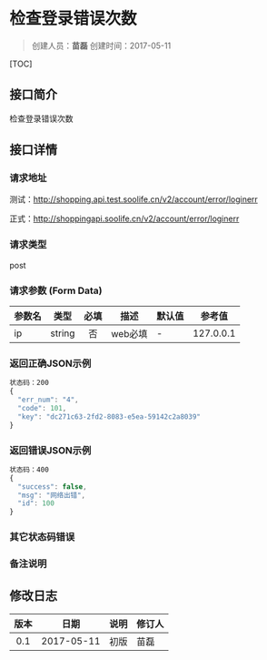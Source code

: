 # 检查登录错误次数
>创建人员：**苗磊**
>创建时间：2017-05-11

[TOC]

## 接口简介
检查登录错误次数

## 接口详情

### 请求地址
测试：http://shopping.api.test.soolife.cn/v2/account/error/loginerr

正式：http://shoppingapi.soolife.cn/v2/account/error/loginerr

### 请求类型
post

### 请求参数 (Form Data)
| 参数名  |   类型   |  必填  | 描述    | 默认值  | 参考值       |
| ---- | :----: | :--: | ----- | ---- | --------- |
| ip   | string |  否   | web必填 | -    | 127.0.0.1 |

### 返回正确JSON示例
```javascript
状态码：200
{
  "err_num": "4",
  "code": 101,
  "key": "dc271c63-2fd2-8083-e5ea-59142c2a8039"
}
```
### 返回错误JSON示例
```javascript
状态码：400
{
  "success": false,
  "msg": "网络出错",
  "id": 100
}
```

### 其它状态码错误
### 备注说明


## 修改日志
|  版本  |     日期     | 说明   | 修订人  |
| :--: | :--------: | :--- | :--- |
| 0.1  | 2017-05-11 | 初版   | 苗磊   |
